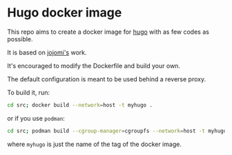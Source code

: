 # Hugo docker image

This repo aims to create a docker image for [hugo](https://gohugo.io) with as few codes as possible.

It is based on [jojomi's](https://github.com/jojomi/docker-hugo/) work.

It's encouraged to modify the Dockerfile and build your own.

The default configuration is meant to be used behind a reverse proxy.

To build it, run:

```sh
cd src; docker build --network=host -t myhugo .
```

or if you use `podman`:

```sh
cd src; podman build --cgroup-manager=cgroupfs --network=host -t myhugo .
```

where `myhugo` is just the name of the tag of the docker image.
